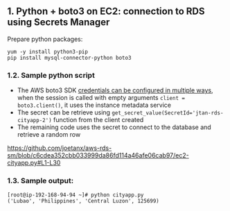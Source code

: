 ## 1. Python + boto3 on EC2: connection to RDS using Secrets Manager

Prepare python packages:

```console
yum -y install python3-pip
pip install mysql-connector-python boto3
```

### 1.2. Sample python script

- The AWS boto3 SDK [credentials can be configured in multiple ways](https://boto3.amazonaws.com/v1/documentation/api/latest/guide/credentials.html), when the session is called with empty arguments `client = boto3.client()`, it uses the instance metadata service
- The secret can be retrieve using `get_secret_value(SecretId='jtan-rds-cityapp-2')` function from the client created
- The remaining code uses the secret to connect to the database and retrieve a random row

https://github.com/joetanx/aws-rds-sm/blob/c6cdea352cbb033999da86fd114a46afe06cab97/ec2-cityapp.py#L1-L30

### 1.3. Sample output:

```console
[root@ip-192-168-94-94 ~]# python cityapp.py
('Lubao', 'Philippines', 'Central Luzon', 125699)
```
